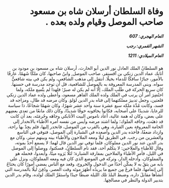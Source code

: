 <h1 dir="rtl">وفاة السلطان أرسلان شاه بن مسعود صاحب الموصل وقيام ولده بعده .</h1>

<h5 dir="rtl">العام الهجري:  607

الشهر القمري: رجب

العام الميلادي: 1211</h5>

<p dir="rtl">هو السلطانُ الملك العادل نور الدين أبو الحارث، أرسلان شاه بن مسعود بن مودود بن أتابك عماد الدين زنكي بن آقسنقر، صاحب الموصل, وابنُ صاحبها، كان ملكًا شَهمًا، عارفًا بالأمور، جبارًا سافكًا للدماء بخيلًا. انتقل إلى مذهب الشافعي، ولم يكن في بيته شافعيٌّ سواه. وبنى المدرسة المعروفة به بالموصل للشافعية، قل أن توجد مدرسة في حسنها. كان سريع الحركة في طَلَبِ الملك، إلَّا أنه لم يكن له صبرٌ؛ فلهذا لم يتَّسِع ملكه، ولما احتُضِرَ أمر أن يرتب في الملك ولده الملك القاهر مسعود، وأعطى ولده عماد الدين زنكي قلعتين، وجعل تدبيرَ مملكتهما إلى فتاه بدر الدين لؤلؤ. وكان مرضه قد طال، ومزاجه قد فسد، وكانت مُدَّة ملكه سبع عشرة سنة وأحد عشر شهرًا، وكان شهمًا شجاعًا، ذا سياسة للرعايا، شديدًا على أصحابه، فكانوا يخافونه خوفًا شديدًا، وكان ذلك مانعًا من تعدي بعضِهم على بعض، وكان له همة عالية، أعاد ناموس البيت الأتابكي وجاهَه وحُرمَتَه، بعد أن كانت قد ذهبَت، وخافه الملوك؛ ولما اشتد مرضه وأيس من نفسه أمره الأطباء بالانحدار إلى الحامة المعروفة بعين القيارة، وهي بالقرب من الموصل، فانحدر إليها، فلم يجِدْ بها راحة، وازداد ضعفًا، فأخذه بدر الدين وأصعده في الشبارة إلى الموصل، فتوفي في التاسع والعشرين من رجب. في الطريق ليلًا ومعه الملاحون والأطباء بينه وبينهم ستر، وكان مع بدر الدين عند نور الدين مملوكان، فلما توفي نور الدين قال لهما: لا يسمع أحدٌ بموته، وقال للأطباء والملاحين: لا يتكلم أحد، فقد نام السلطانُ، فسكتوا، ووصلوا إلى الموصل في الليل، فأمر الأطباءَ والملاحين بمفارقة الشبارة؛ لئلَّا يَرَوه ميتًا، وأبعدوا، فحمله هو والمملوكان، وأدخله الدار، وتركه في الموضع الذي كان فيه ومعه المملوكان، ونزل على بابه من يثقُ به لا يمكِّن أحدًا من الدخول والخروج، وقعد مع الناس يمضي أمورًا كان يحتاجُ إلى إتمامها، فلما فرغَ مِن جميع ما يريدُه أظهَرَ موتَه وقت العصر، ودُفِنَ ليلًا بالمدرسة التي أنشأها مقابلَ داره، وضبط البلدَ تلك الليلة ضبطًا جيدًا واستقَرَّ الملك لولده، وقام بدر الدين بتدبير الدولة والنظر في مصالحِها.</p></br>

